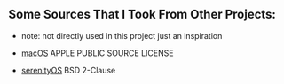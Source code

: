## Some Sources That I Took From Other Projects:

- note: not directly used in this project just an inspiration

- [macOS](https://github.com/apple/darwin-xnu) APPLE PUBLIC SOURCE LICENSE
- [serenityOS](https://github.com/serenity/SerenityOS) BSD 2-Clause